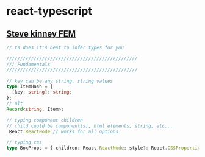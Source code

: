 # react-typescript

## [Steve kinney FEM ](https://stevekinney.github.io/react-and-typescript/)

```ts
// ts does it's best to infer types for you

////////////////////////////////////////////////
/// Fundamentals
////////////////////////////////////////////////

// key can be any string, string values
type ItemHash = {
  [key: string]: string;
};
// alt
Record<string, Item>;

// typing component children
// child could be component(s), html elements, string, etc...
 React.ReactNode // works for all options

// typing css
type BoxProps = { children: React.ReactNode; style?: React.CSSProperties };
```
